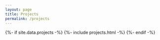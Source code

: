 ```yaml
---
layout: page
title: Projects
permalink: /projects
---
```

{%- if site.data.projects -%}
    {%- include projects.html -%}
{%- endif -%}